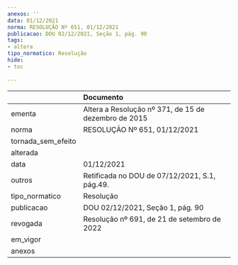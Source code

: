 ```yaml
---
anexos: ''
data: 01/12/2021
norma: RESOLUÇÃO Nº 651, 01/12/2021
publicacao: DOU 02/12/2021, Seção 1, pág. 90
tags:
- altera
tipo_normatico: Resolução
hide: 
- toc 
 
---
```


|                    | Documento                                            |
|:-------------------|:-----------------------------------------------------|
| ementa             | Altera a Resolução nº 371, de 15 de dezembro de 2015 |
| norma              | RESOLUÇÃO Nº 651, 01/12/2021                         |
| tornada_sem_efeito |                                                      |
| alterada           |                                                      |
| data               | 01/12/2021                                           |
| outros             | Retificada no DOU de 07/12/2021, S.1, pág.49.        |
| tipo_normatico     | Resolução                                            |
| publicacao         | DOU 02/12/2021, Seção 1, pág. 90                     |
| revogada           | Resolução nº 691, de 21 de setembro de 2022          |
| em_vigor           |                                                      |
| anexos             |                                                      |
